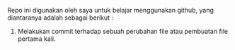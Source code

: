 Repo ini digunakan oleh saya untuk belajar menggunakan github, yang diantaranya adalah sebagai berikut :
1. Melakukan commit terhadap sebuah perubahan file atau pembuatan file pertama kali.
